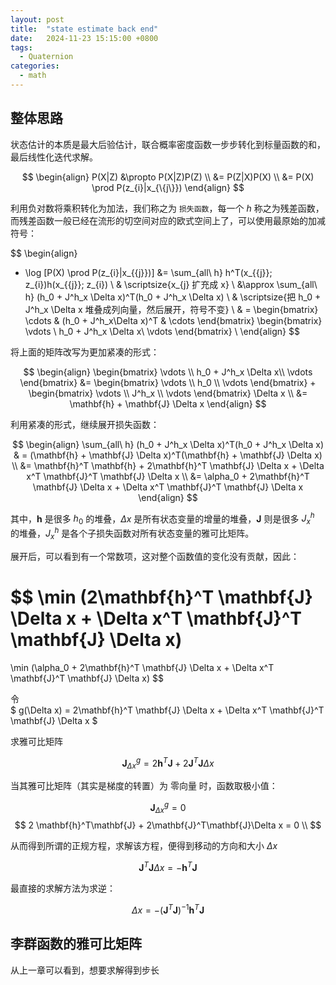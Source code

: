 ```yaml
---
layout: post
title:  "state estimate back end"
date:   2024-11-23 15:15:00 +0800
tags: 
  - Quaternion
categories:
  - math
---
```


## 整体思路

状态估计的本质是最大后验估计，联合概率密度函数一步步转化到标量函数的和，最后线性化迭代求解。

$$
\begin{align}
P(X|Z) &\propto P(X|Z)P(Z) \\
&= P(Z|X)P(X) \\
&= P(X) \prod P(z_{i}|x_{\{j\}}) 
\end{align}
$$

利用负对数将乘积转化为加法，我们称之为 `损失函数`，每一个 $h$ 称之为残差函数，而残差函数一般已经在流形的切空间对应的欧式空间上了，可以使用最原始的加减符号：

$$
\begin{align}
- \log [P(X) \prod P(z_{i}|x_{\{j\}})] 
&= \sum_{all\ h} h^T(x_{\{j\}}; z_{i})h(x_{\{j\}}; z_{i}) \\
& \scriptsize{x_{j} 扩充成 x} \\
&\approx \sum_{all\ h} (h_0 + J^h_x \Delta x)^T(h_0 + J^h_x \Delta x) \\
& \scriptsize{把 h_0 + J^h_x \Delta x 堆叠成列向量，然后展开，符号不变} \\
& = 
\begin{bmatrix}
\cdots & (h_0 + J^h_x\Delta x)^T & \cdots
\end{bmatrix} 
\begin{bmatrix}
\vdots \\
h_0 + J^h_x \Delta x\\
\vdots
\end{bmatrix} \\
\end{align}
$$

将上面的矩阵改写为更加紧凑的形式：

$$
\begin{align}
\begin{bmatrix}
\vdots \\
h_0 + J^h_x \Delta x\\
\vdots
\end{bmatrix}
&=  
\begin{bmatrix}
\vdots \\
h_0 \\
\vdots
\end{bmatrix}
+
\begin{bmatrix}
\vdots \\
J^h_x \\
\vdots
\end{bmatrix}
\Delta x \\
&= \mathbf{h} + \mathbf{J} \Delta x
\end{align}
$$

利用紧凑的形式，继续展开损失函数：

$$
\begin{align}
\sum_{all\ h} (h_0 + J^h_x \Delta x)^T(h_0 + J^h_x \Delta x) 
& = (\mathbf{h} + \mathbf{J} \Delta x)^T(\mathbf{h} + \mathbf{J} \Delta x) \\
&= \mathbf{h}^T \mathbf{h} + 2\mathbf{h}^T \mathbf{J} \Delta x + \Delta x^T \mathbf{J}^T \mathbf{J} \Delta x \\
&= \alpha_0 + 2\mathbf{h}^T \mathbf{J} \Delta x + \Delta x^T \mathbf{J}^T \mathbf{J} \Delta x
\end{align}
$$

其中，$\mathbf{h}$ 是很多 $h_0$ 的堆叠，$\Delta x$ 是所有状态变量的增量的堆叠，$\mathbf{J}$ 则是很多 $J^h_x$ 的堆叠，$J^h_x$ 是各个子损失函数对所有状态变量的雅可比矩阵。

展开后，可以看到有一个常数项，这对整个函数值的变化没有贡献，因此：

$$
\min (2\mathbf{h}^T \mathbf{J} \Delta x + \Delta x^T \mathbf{J}^T \mathbf{J} \Delta x)
=
\min (\alpha_0 + 2\mathbf{h}^T \mathbf{J} \Delta x + \Delta x^T \mathbf{J}^T \mathbf{J} \Delta x) 
$$

令  
$
g(\Delta x) = 2\mathbf{h}^T \mathbf{J} \Delta x + \Delta x^T \mathbf{J}^T \mathbf{J} \Delta x 
$

求雅可比矩阵

$$
\mathbf{J}^g_{\Delta x}  = 2 \mathbf{h}^T\mathbf{J} + 2\mathbf{J}^T\mathbf{J}\Delta x
$$

当其雅可比矩阵（其实是梯度的转置）为 零向量 时，函数取极小值：

$$\mathbf{J}^g_{\Delta x}= 0$$
$$
2 \mathbf{h}^T\mathbf{J} + 2\mathbf{J}^T\mathbf{J}\Delta x = 0 \\
$$

从而得到所谓的正规方程，求解该方程，便得到移动的方向和大小 $\Delta x$

$$
\mathbf{J}^T\mathbf{J}\Delta x = -\mathbf{h}^T\mathbf{J}
$$

最直接的求解方法为求逆：

$$
\Delta x = -(\mathbf{J}^T\mathbf{J})^{-1}\mathbf{h}^T\mathbf{J}
$$


## 李群函数的雅可比矩阵

从上一章可以看到，想要求解得到步长

